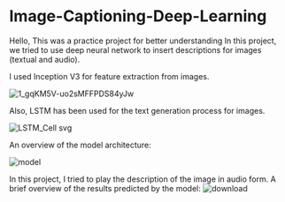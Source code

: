# Image-Captioning-Deep-Learning

Hello,
This was a practice project for better understanding
In this project, we tried to use deep neural network to insert descriptions for images (textual and audio).

I used Inception V3 for feature extraction from images.

![1_gqKM5V-uo2sMFFPDS84yJw](https://github.com/MojtabaZarreh/Image-Captioning-Deep-Learning/assets/71370569/6056c81d-81cb-4899-b2f5-df31348ac50a)


Also, LSTM has been used for the text generation process for images.

![LSTM_Cell svg](https://github.com/MojtabaZarreh/Image-Captioning-Deep-Learning/assets/71370569/df4ee5b1-eab9-4d8d-bd50-aaf40b7339a7)



An overview of the model architecture:

![model](https://github.com/MojtabaZarreh/Image-Captioning-Deep-Learning/assets/71370569/0dbaf481-0b51-43aa-af07-8c848cd61327)

In this project, I tried to play the description of the image in audio form.
A brief overview of the results predicted by the model:
![download](https://github.com/MojtabaZarreh/Image-Captioning-Deep-Learning/assets/71370569/eb799e49-7b8f-48ae-9028-fbce34f01521)

